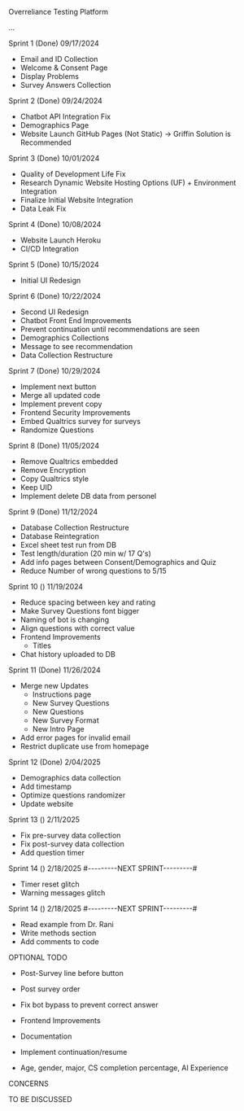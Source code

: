 Overreliance Testing Platform

...

Sprint 1 (Done) 09/17/2024

-   Email and ID Collection
-   Welcome & Consent Page
-   Display Problems
-   Survey Answers Collection

Sprint 2 (Done) 09/24/2024

-   Chatbot API Integration Fix
-   Demographics Page
-   Website Launch GitHub Pages (Not Static) -> Griffin Solution is Recommended

Sprint 3 (Done) 10/01/2024

-   Quality of Development Life Fix
-   Research Dynamic Website Hosting Options (UF) + Environment Integration
-   Finalize Initial Website Integration
-   Data Leak Fix

Sprint 4 (Done) 10/08/2024

-   Website Launch Heroku
-   CI/CD Integration

Sprint 5 (Done) 10/15/2024

-   Initial UI Redesign

Sprint 6 (Done) 10/22/2024

-   Second UI Redesign
-   Chatbot Front End Improvements
-   Prevent continuation until recommendations are seen
-   Demographics Collections
-   Message to see recommendation
-   Data Collection Restructure

Sprint 7 (Done) 10/29/2024

-   Implement next button
-   Merge all updated code
-   Implement prevent copy
-   Frontend Security Improvements
-   Embed Qualtrics survey for surveys
-   Randomize Questions

Sprint 8 (Done) 11/05/2024

-   Remove Qualtrics embedded
-   Remove Encryption
-   Copy Qualtrics style
-   Keep UID
-   Implement delete DB data from personel

Sprint 9 (Done) 11/12/2024

-   Database Collection Restructure
-   Database Reintegration
-   Excel sheet test run from DB
-   Test length/duration (20 min w/ 17 Q's)
-   Add info pages between Consent/Demographics and Quiz
-   Reduce Number of wrong questions to 5/15

Sprint 10 () 11/19/2024

-   Reduce spacing between key and rating
-   Make Survey Questions font bigger
-   Naming of bot is changing
-   Align questions with correct value
-   Frontend Improvements
    -   Titles
-   Chat history uploaded to DB

Sprint 11 (Done) 11/26/2024

-   Merge new Updates
    -   Instructions page
    -   New Survey Questions
    -   New Questions
    -   New Survey Format
    -   New Intro Page
-   Add error pages for invalid email
-   Restrict duplicate use from homepage

Sprint 12 (Done) 2/04/2025

-   Demographics data collection
-   Add timestamp
-   Optimize questions randomizer
-   Update website

Sprint 13 () 2/11/2025

-   Fix pre-survey data collection
-   Fix post-survey data collection
-   Add question timer

Sprint 14 () 2/18/2025 #---------NEXT SPRINT---------#

-   Timer reset glitch
-   Warning messages glitch

Sprint 14 () 2/18/2025 #---------NEXT SPRINT---------#

-   Read example from Dr. Rani
-   Write methods section
-   Add comments to code

OPTIONAL TODO

-   Post-Survey line before button
-   Post survey order
-   Fix bot bypass to prevent correct answer

-   Frontend Improvements
-   Documentation
-   Implement continuation/resume
-   Age, gender, major, CS completion percentage, AI Experience

CONCERNS

TO BE DISCUSSED
